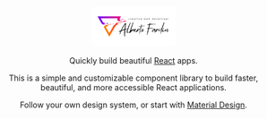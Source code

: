 <!-- markdownlint-disable-next-line -->
<p align="center">
  <img width="150" src="./logo.svg" alt="Alberto Fardin">
</p>

<div align="center">

Quickly build beautiful [React](https://reactjs.org/) apps.

This is a simple and customizable component library to build faster, beautiful, and more accessible React applications.

Follow your own design system, or start with [Material Design](https://material.io/design/introduction/).

</div>
